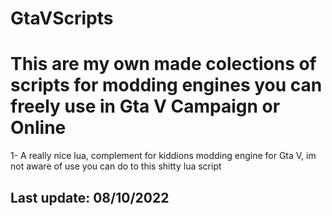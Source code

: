# GtaVScripts
# This are my own made colections of scripts for modding engines you can freely use in Gta V Campaign or Online
1- A really nice lua, complement for kiddions modding engine for Gta V, im not aware of use you can do to this shitty lua script

## Last update: 08/10/2022
